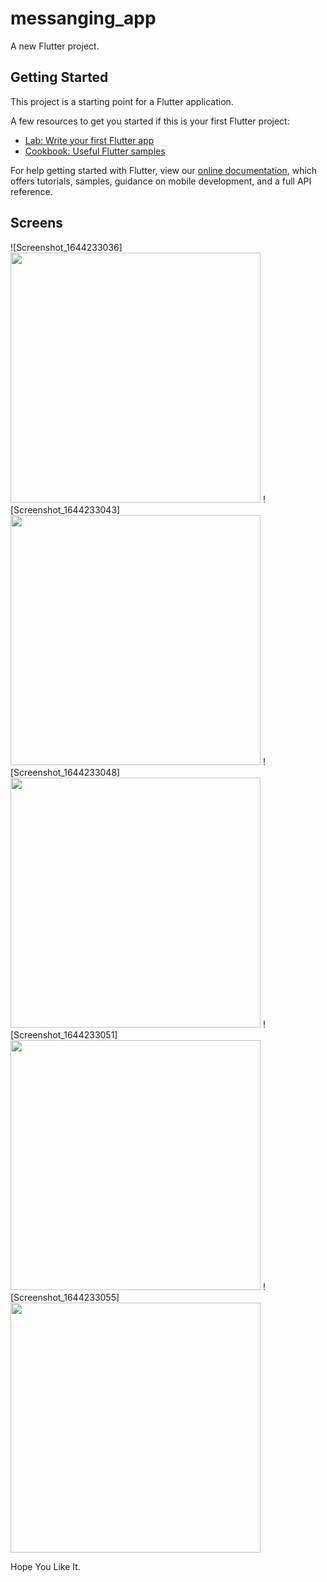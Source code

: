 # messanging_app

A new Flutter project.

## Getting Started

This project is a starting point for a Flutter application.

A few resources to get you started if this is your first Flutter project:

- [Lab: Write your first Flutter app](https://flutter.dev/docs/get-started/codelab)
- [Cookbook: Useful Flutter samples](https://flutter.dev/docs/cookbook)

For help getting started with Flutter, view our
[online documentation](https://flutter.dev/docs), which offers tutorials,
samples, guidance on mobile development, and a full API reference.

## Screens
![Screenshot_1644233036]<img src="https://user-images.githubusercontent.com/82170552/152779696-9e883125-1984-4375-93d0-41ef7aefc482.png"  height="400">
![Screenshot_1644233043]<img src="https://user-images.githubusercontent.com/82170552/152779776-bb4febd5-57cf-4398-9935-80d925642951.png" height = "400">
![Screenshot_1644233048]<img src="https://user-images.githubusercontent.com/82170552/152779780-7fb87028-3284-4af9-a7f0-0e2ae310cb8f.png" height = "400">
![Screenshot_1644233051]<img src="https://user-images.githubusercontent.com/82170552/152779784-a7938540-8f88-494d-a277-488ae1dbbaab.png" height = "400">
![Screenshot_1644233055]<img src="https://user-images.githubusercontent.com/82170552/152779787-8e1d320d-240b-4da0-acd4-3c6c0ade5d4d.png" height = "400">

Hope You Like It.
